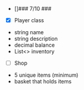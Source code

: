 - []### 7/10 ###
- [x] Player class
- string name
- string description
- decimal balance
- List<> inventory

- [ ] Shop
- 5 unique items (minimum)
- basket that holds items
